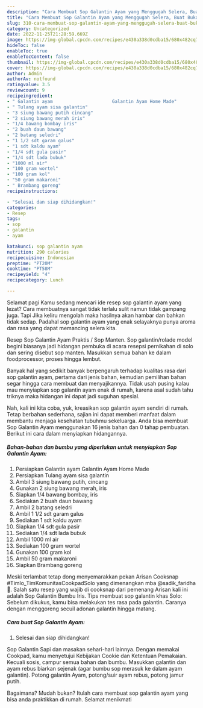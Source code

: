 ```yaml
---
description: "Cara Membuat Sop Galantin Ayam yang Menggugah Selera, Buat Buka Puasa}"
title: "Cara Membuat Sop Galantin Ayam yang Menggugah Selera, Buat Buka Puasa}"
slug: 310-cara-membuat-sop-galantin-ayam-yang-menggugah-selera-buat-buka-puasa
category: Uncategorized
date: 2022-11-25T21:28:59.669Z
image: https://img-global.cpcdn.com/recipes/e430a338d0cdba15/680x482cq70/sop-galantin-ayam-foto-resep-utama.jpg
hideToc: false
enableToc: true
enableTocContent: false
thumbnail: https://img-global.cpcdn.com/recipes/e430a338d0cdba15/680x482cq70/sop-galantin-ayam-foto-resep-utama.jpg
cover: https://img-global.cpcdn.com/recipes/e430a338d0cdba15/680x482cq70/sop-galantin-ayam-foto-resep-utama.jpg
author: Admin
authorAv: notfound
ratingvalue: 3.5
reviewcount: 9
recipeingredient:
- " Galantin ayam                      Galantin Ayam Home Made"
- " Tulang ayam sisa galantin"
- "3 siung bawang putih cincang"
- "2 siung bawang merah iris"
- "1/4 bawang bombay iris"
- "2 buah daun bawang"
- "2 batang seledri"
- "1 1/2 sdt garam galus"
- "1 sdt kaldu ayam"
- "1/4 sdt gula pasir"
- "1/4 sdt lada bubuk"
- "1000 ml air"
- "100 gram wortel"
- "100 gram kol"
- "50 gram makaroni"
- " Brambang goreng"
recipeinstructions:

- "Selesai dan siap dihidangkan!"
categories:
- Resep
tags:
- sop
- galantin
- ayam

katakunci: sop galantin ayam 
nutrition: 290 calories
recipecuisine: Indonesian
preptime: "PT20M"
cooktime: "PT58M"
recipeyield: "4"
recipecategory: Lunch

---
```



Selamat pagi Kamu sedang mencari ide resep sop galantin ayam yang lezat? Cara membuatnya sangat tidak terlalu sulit namun tidak gampang juga. Tapi Jika keliru mengolah maka hasilnya akan hambar dan bahkan tidak sedap. Padahal sop galantin ayam yang enak selayaknya punya aroma dan rasa yang dapat memancing selera kita.


Resep Sop Galantin Ayam Praktis / Sop Manten. Sop galantin/rolade model begini biasanya jadi hidangan pembuka di acara resepsi pernikahan di solo dan sering disebut sop manten. Masukkan semua bahan ke dalam foodprocessor, proses hingga lembut.

Banyak hal yang sedikit banyak berpengaruh terhadap kualitas rasa dari sop galantin ayam, pertama dari jenis bahan, kemudian pemilihan bahan segar hingga cara membuat dan menyajikannya. Tidak usah pusing kalau mau menyiapkan sop galantin ayam enak di rumah, karena asal sudah tahu triknya maka hidangan ini dapat jadi suguhan spesial.


Nah, kali ini kita coba, yuk, kreasikan sop galantin ayam sendiri di rumah. Tetap berbahan sederhana, sajian ini dapat memberi manfaat dalam membantu menjaga kesehatan tubuhmu sekeluarga. Anda bisa membuat Sop Galantin Ayam menggunakan 16 jenis bahan dan 0 tahap pembuatan. Berikut ini cara dalam menyiapkan hidangannya.

<!--inarticleads1-->

##### Bahan-bahan dan bumbu yang diperlukan untuk menyiapkan Sop Galantin Ayam:

1. Persiapkan  Galantin ayam                      Galantin Ayam Home Made
1. Persiapkan  Tulang ayam sisa galantin
1. Ambil 3 siung bawang putih, cincang
1. Gunakan 2 siung bawang merah, iris
1. Siapkan 1/4 bawang bombay, iris
1. Sediakan 2 buah daun bawang
1. Ambil 2 batang seledri
1. Ambil 1 1/2 sdt garam galus
1. Sediakan 1 sdt kaldu ayam
1. Siapkan 1/4 sdt gula pasir
1. Sediakan 1/4 sdt lada bubuk
1. Ambil 1000 ml air
1. Sediakan 100 gram wortel
1. Gunakan 100 gram kol
1. Ambil 50 gram makaroni
1. Siapkan  Brambang goreng


Meski terlambat tetap dong menyemarakkan pekan Arisan Cooksnap #Timlo_TimKomunitasCookpadSolo yang dimenangkan mba @sadik_faridha👏. Salah satu resep yang wajib di cooksnap dari pemenang Arisan kali ini adalah Sop Galantin Bumbu Iris. Tips membuat sop galantin khas Solo: Sebelum dikukus, kamu bisa melakukan tes rasa pada galantin. Caranya dengan menggoreng secuil adonan galantin hingga matang. 

<!--inarticleads2-->

##### Cara buat Sop Galantin Ayam:


1. Selesai dan siap dihidangkan!

Sop Galantin Sapi dan masakan sehari-hari lainnya. Dengan memakai Cookpad, kamu menyetujui Kebijakan Cookie dan Ketentuan Pemakaian. Kecuali sosis, campur semua bahan dan bumbu. Masukkan galantin dan ayam rebus biarkan sejenak (agar bumbu sop merasuk ke dalam ayam galantin). Potong galantin Ayam, potong/suir ayam rebus, potong jamur putih. 

Bagaimana? Mudah bukan? Itulah cara membuat sop galantin ayam yang bisa anda praktikkan di rumah. Selamat menikmati
